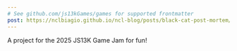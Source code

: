 ```yaml
---
# See github.com/js13kGames/games for supported frontmatter
post: https://nclbiagio.github.io/ncl-blog/posts/black-cat-post-mortem/
---
```

A project for the 2025 JS13K Game Jam for fun!
